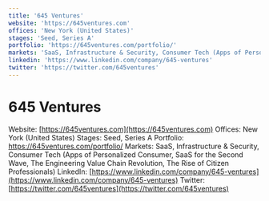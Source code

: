 ```yaml
---
title: '645 Ventures'
website: 'https://645ventures.com'
offices: 'New York (United States)'
stages: 'Seed, Series A'
portfolio: 'https://645ventures.com/portfolio/'
markets: 'SaaS, Infrastructure & Security, Consumer Tech (Apps of Personalized Consumer, SaaS for the Second Wave, The Engineering Value Chain Revolution, The Rise of Citizen Professionals)'
linkedin: 'https://www.linkedin.com/company/645-ventures'
twitter: 'https://twitter.com/645ventures'
---
```


# 645 Ventures
Website: [https://645ventures.com](https://645ventures.com)
Offices: New York (United States)
Stages: Seed, Series A
Portfolio: https://645ventures.com/portfolio/
Markets: SaaS, Infrastructure & Security, Consumer Tech (Apps of Personalized Consumer, SaaS for the Second Wave, The Engineering Value Chain Revolution, The Rise of Citizen Professionals)
LinkedIn: [https://www.linkedin.com/company/645-ventures](https://www.linkedin.com/company/645-ventures)
Twitter: [https://twitter.com/645ventures](https://twitter.com/645ventures)
